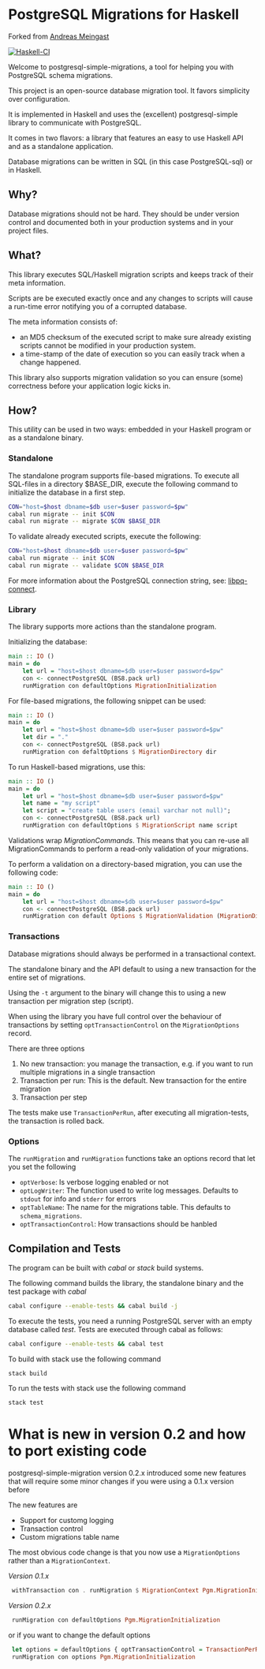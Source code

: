 # PostgreSQL Migrations for Haskell

Forked from [Andreas Meingast](https://github.com/ameingast/postgresql-simple-migration)

[![Haskell-CI](https://github.com/andrevdm/postgresql-simple-migration/actions/workflows/haskell-ci.yml/badge.svg?branch=feature%2Fv2)](https://github.com/andrevdm/postgresql-simple-migration/actions/workflows/haskell-ci.yml)


Welcome to postgresql-simple-migrations, a tool for helping you with
PostgreSQL schema migrations.

This project is an open-source database migration tool. It favors simplicity
over configuration.

It is implemented in Haskell and uses the (excellent) postgresql-simple
library to communicate with PostgreSQL.

It comes in two flavors: a library that features an easy to use Haskell
API and as a standalone application.

Database migrations can be written in SQL (in this case PostgreSQL-sql)
or in Haskell.

## Why?
Database migrations should not be hard. They should be under version control
and documented both in your production systems and in your project files.

## What?
This library executes SQL/Haskell migration scripts and keeps track of their
meta information.

Scripts are be executed exactly once and any changes to scripts will cause
a run-time error notifying you of a corrupted database.

The meta information consists of:
* an MD5 checksum of the executed script to make sure already existing
  scripts cannot be modified in your production system.
* a time-stamp of the date of execution so you can easily track when a change
  happened.

This library also supports migration validation so you can ensure (some)
correctness before your application logic kicks in.

## How?
This utility can be used in two ways: embedded in your Haskell program or as
a standalone binary.

### Standalone
The standalone program supports file-based migrations. To execute all SQL-files
in a directory $BASE\_DIR, execute the following command to initialize the database
in a first step.

```bash
CON="host=$host dbname=$db user=$user password=$pw"
cabal run migrate -- init $CON
cabal run migrate -- migrate $CON $BASE_DIR
```

To validate already executed scripts, execute the following:
```bash
CON="host=$host dbname=$db user=$user password=$pw"
cabal run migrate -- init $CON
cabal run migrate -- validate $CON $BASE_DIR
```

For more information about the PostgreSQL connection string, see:
[libpq-connect](http://www.postgresql.org/docs/9.3/static/libpq-connect.html).

### Library
The library supports more actions than the standalone program.

Initializing the database:

```haskell
main :: IO ()
main = do
    let url = "host=$host dbname=$db user=$user password=$pw"
    con <- connectPostgreSQL (BS8.pack url)
    runMigration con defaultOptions MigrationInitialization
```

For file-based migrations, the following snippet can be used:

```haskell
main :: IO ()
main = do
    let url = "host=$host dbname=$db user=$user password=$pw"
    let dir = "."
    con <- connectPostgreSQL (BS8.pack url)
    runMigration con defaltOptions $ MigrationDirectory dir
```

To run Haskell-based migrations, use this:

```haskell
main :: IO ()
main = do
    let url = "host=$host dbname=$db user=$user password=$pw"
    let name = "my script"
    let script = "create table users (email varchar not null)";
    con <- connectPostgreSQL (BS8.pack url)
    runMigration con defaultOptions $ MigrationScript name script
```

Validations wrap _MigrationCommands_. This means that you can re-use all
MigrationCommands to perform a read-only validation of your migrations.

To perform a validation on a directory-based migration, you can use the
following code:

```haskell
main :: IO ()
main = do
    let url = "host=$host dbname=$db user=$user password=$pw"
    con <- connectPostgreSQL (BS8.pack url)
    runMigration con default Options $ MigrationValidation (MigrationDirectory dir)
```

### Transactions

Database migrations should always be performed in a transactional context.

The standalone binary and the API default to using a new transaction for the 
entire set of migrations.

Using the `-t` argument to the binary will change this to using a new transaction
per migration step (script).

When using the library you have full control over the behaviour of transactions
by setting `optTransactionControl` on the `MigrationOptions` record.

There are three options

 1) No new transaction: you manage the transaction, e.g. if you want to run multiple migrations in a single transaction
 2) Transaction per run: This is the default. New transaction for the entire migration
 3) Transaction per step

The tests make use `TransactionPerRun`, after executing all migration-tests, the
transaction is rolled back.


### Options

The `runMigration` and `runMigration` functions take an options record that let you
set the following

 - `optVerbose`: Is verbose logging enabled or not
 - `optLogWriter`: The function used to write log messages. Defaults to `stdout` for info and `stderr` for errors
 - `optTableName`: The name for the migrations table. This defaults to `schema_migrations`.
 - `optTransactionControl`: How transactions should be hanbled


## Compilation and Tests
The program can be built with _cabal_ or _stack_ build systems. 

The following command builds the library, the standalone binary and the test package with _cabal_

```bash
cabal configure --enable-tests && cabal build -j
```

To execute the tests, you need a running PostgreSQL server with an empty
database called _test_. Tests are executed through cabal as follows:

```bash
cabal configure --enable-tests && cabal test
```

To build with stack use the following command

```bash
stack build
```

To run the tests with stack use the following command

```bash
stack test
```


# What is new in version 0.2 and how to port existing code

postgresql-simple-migration version 0.2.x introduced some new features that will require some minor changes if you were using a 0.1.x version before

The new features are

 - Support for customg logging
 - Transaction control
 - Custom migrations table name

The most obvious code change is that you now use a `MigrationOptions` rather than a `MigrationContext`. 

_Version 0.1.x_

```haskell
 withTransaction con . runMigration $ MigrationContext Pgm.MigrationInitialization True con
```


_Version 0.2.x_

```haskell
 runMigration con defaultOptions Pgm.MigrationInitialization
```

or if you want to change the default options

```haskell
 let options = defaultOptions { optTransactionControl = TransactionPerRun, optVerbosity = Verbose }
 runMigration con options Pgm.MigrationInitialization
```


